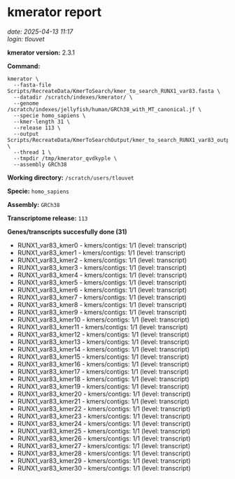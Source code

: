 # kmerator report
*date: 2025-04-13 11:17*  
*login: tlouvet*

**kmerator version:** 2.3.1

**Command:**

```
kmerator \
  --fasta-file Scripts/RecreateData/KmerToSearch/kmer_to_search_RUNX1_var83.fasta \
  --datadir /scratch/indexes/kmerator/ \
  --genome /scratch/indexes/jellyfish/human/GRCh38_with_MT_canonical.jf \
  --specie homo_sapiens \
  --kmer-length 31 \
  --release 113 \
  --output Scripts/RecreateData/KmerToSearchOutput/kmer_to_search_RUNX1_var83_output \
  --thread 1 \
  --tmpdir /tmp/kmerator_qvdkyple \
  --assembly GRCh38
```

**Working directory:** `/scratch/users/tlouvet`

**Specie:** `homo_sapiens`

**Assembly:** `GRCh38`

**Transcriptome release:** `113`

**Genes/transcripts succesfully done (31)**

- RUNX1_var83_kmer0 - kmers/contigs: 1/1 (level: transcript)
- RUNX1_var83_kmer1 - kmers/contigs: 1/1 (level: transcript)
- RUNX1_var83_kmer2 - kmers/contigs: 1/1 (level: transcript)
- RUNX1_var83_kmer3 - kmers/contigs: 1/1 (level: transcript)
- RUNX1_var83_kmer4 - kmers/contigs: 1/1 (level: transcript)
- RUNX1_var83_kmer5 - kmers/contigs: 1/1 (level: transcript)
- RUNX1_var83_kmer6 - kmers/contigs: 1/1 (level: transcript)
- RUNX1_var83_kmer7 - kmers/contigs: 1/1 (level: transcript)
- RUNX1_var83_kmer8 - kmers/contigs: 1/1 (level: transcript)
- RUNX1_var83_kmer9 - kmers/contigs: 1/1 (level: transcript)
- RUNX1_var83_kmer10 - kmers/contigs: 1/1 (level: transcript)
- RUNX1_var83_kmer11 - kmers/contigs: 1/1 (level: transcript)
- RUNX1_var83_kmer12 - kmers/contigs: 1/1 (level: transcript)
- RUNX1_var83_kmer13 - kmers/contigs: 1/1 (level: transcript)
- RUNX1_var83_kmer14 - kmers/contigs: 1/1 (level: transcript)
- RUNX1_var83_kmer15 - kmers/contigs: 1/1 (level: transcript)
- RUNX1_var83_kmer16 - kmers/contigs: 1/1 (level: transcript)
- RUNX1_var83_kmer17 - kmers/contigs: 1/1 (level: transcript)
- RUNX1_var83_kmer18 - kmers/contigs: 1/1 (level: transcript)
- RUNX1_var83_kmer19 - kmers/contigs: 1/1 (level: transcript)
- RUNX1_var83_kmer20 - kmers/contigs: 1/1 (level: transcript)
- RUNX1_var83_kmer21 - kmers/contigs: 1/1 (level: transcript)
- RUNX1_var83_kmer22 - kmers/contigs: 1/1 (level: transcript)
- RUNX1_var83_kmer23 - kmers/contigs: 1/1 (level: transcript)
- RUNX1_var83_kmer24 - kmers/contigs: 1/1 (level: transcript)
- RUNX1_var83_kmer25 - kmers/contigs: 1/1 (level: transcript)
- RUNX1_var83_kmer26 - kmers/contigs: 1/1 (level: transcript)
- RUNX1_var83_kmer27 - kmers/contigs: 1/1 (level: transcript)
- RUNX1_var83_kmer28 - kmers/contigs: 1/1 (level: transcript)
- RUNX1_var83_kmer29 - kmers/contigs: 1/1 (level: transcript)
- RUNX1_var83_kmer30 - kmers/contigs: 1/1 (level: transcript)

